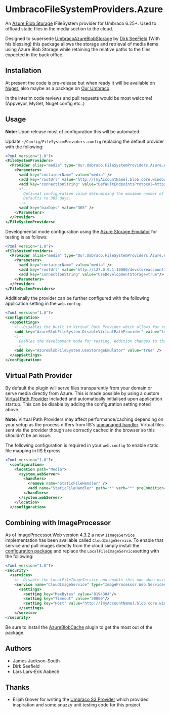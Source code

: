 # UmbracoFileSystemProviders.Azure

An [Azure Blob Storage](http://azure.microsoft.com/en-gb/develop/net/) IFileSystem provider for Umbraco 6.25+. 
Used to offload static files in the media section to the cloud.

Designed to supersede [UmbracoAzureBlobStorage](https://github.com/idseefeld/UmbracoAzureBlobStorage) by [Dirk SeeField](https://twitter.com/dseefeld65) (With his blessing) this package allows the storage and retrieval of media items using Azure Blob Storage while retaining the relative paths to the files expected in the back office.

## Installation
At present the code is pre-release but when ready it will be available on [Nuget](http://www.nuget.org), also maybe as a package on [Our Umbraco](https://our.umbraco.org/). 

In the interim code reviews and pull requests would be most welcome! (Appveyor, MyGet, Nuget config etc..)

## Usage

**Note:** Upon release most of configuration this will be automated.

Update `~/Config/FileSystemProviders.config` replacing the default provider with the following:

```xml
<?xml version="1.0"?>
<FileSystemProviders>
  <Provider alias="media" type="Our.Umbraco.FileSystemProviders.Azure.AzureBlobFileSystem, Our.Umbraco.FileSystemProviders.Azure">
    <Parameters>
      <add key="containerName" value="media" />
      <add key="rootUrl" value="http://[myAccountName].blob.core.windows.net/" />
      <add key="connectionString" value="DefaultEndpointsProtocol=https;AccountName=[myAccountName];AccountKey=[myAccountKey]"/>
      <!--
        Optional configuration value determining the maximum number of days to cache items in the browser.
        Defaults to 365 days.
      -->
      <add key="maxDays" value="365" />
    </Parameters>
  </Provider>
</FileSystemProviders>
```

Developmental mode configuration using the [Azure Storage Emulator](https://azure.microsoft.com/en-us/documentation/articles/storage-use-emulator/) for testing is as follows:

```xml
<?xml version="1.0"?>
<FileSystemProviders>
  <Provider alias="media" type="Our.Umbraco.FileSystemProviders.Azure.AzureBlobFileSystem, Our.Umbraco.FileSystemProviders.Azure">
    <Parameters>
      <add key="containerName" value="media" />
      <add key="rootUrl" value="http://127.0.0.1:10000/devstoreaccount1/" />
      <add key="connectionString" value="UseDevelopmentStorage=true"/>
    </Parameters>
  </Provider>
</FileSystemProviders>
```

Additionally the provider can be further configured with the following application setting in the `web.config`.

```xml
<?xml version="1.0"?>
<configuration>
  <appSettings>
    <!--Disables the built in Virtual Path Provider which allows for relative paths-->
    <add key="AzureBlobFileSystem.DisableVirtualPathProvider" value="true" />
    <!--
      Enables the development mode for testing. Addition changes to the FileSystemProviders.config are also required
    -->
    <add key="AzureBlobFileSystem.UseStorageEmulator" value="true" />
  </appSettings>
</configuration>
```

## Virtual Path Provider
By default the plugin will serve files transparently from your domain or serve media directly from Azure. This is made possible by using a custom [Virtual Path Provider](https://msdn.microsoft.com/en-us/library/system.web.hosting.virtualpathprovider%28v=vs.110%29.aspx) included and automatically initialised upon application startup. This can be disable by adding the configuration setting noted above.

**Note:** Virtual Path Providers may affect performance/caching depending on your setup as the process differs from IIS's [unmanaged handler](http://www.paraesthesia.com/archive/2011/05/02/when-staticfilehandler-is-not-staticfilehandler.aspx/). Virtual files sent via the provider though are correctly cached in the browser so this shouldn't be an issue.

The following configuration is required in your `web.config` to enable static file mapping in IIS Express.

```xml
<?xml version="1.0"?>
  <configuration>
    <location path="Media">
      <system.webServer>
        <handlers>
          <remove name="StaticFileHandler" />
          <add name="StaticFileHandler" path="*" verb="*" preCondition="integratedMode" type="System.Web.StaticFileHandler" />
        </handlers>
      </system.webServer>
    </location>
  </configuration>
```
  
## Combining with ImageProcessor

As of ImageProcessor.Web version [4.3.2](https://www.nuget.org/packages/ImageProcessor.Web/4.3.2) a new [`IImageService`](http://imageprocessor.org/imageprocessor-web/extending/#iimageservice) implementation has been available called `CloudImageService`. To enable that service and pull images directly from the cloud simply install the [configuration package](https://www.nuget.org/packages/ImageProcessor.Web.Config/) and replace the `LocalFileImageService`setting with the following:

```xml
<?xml version="1.0"?>
<security>
  <services>
    <!--Disable the LocalFileImageService and enable this one when using virtual paths. -->
    <service name="CloudImageService" type="ImageProcessor.Web.Services.CloudImageService, ImageProcessor.Web">
      <settings>
        <setting key="MaxBytes" value="8194304"/>
        <setting key="Timeout" value="30000"/>
        <setting key="Host" value="http://[myAccountName].blob.core.windows.net/"/>
      </settings>
    </service>
</security>
```

Be sure to install the [AzureBlobCache](http://imageprocessor.org/imageprocessor-web/plugins/azure-blob-cache/) plugin to get the most out of the package.

## Authors

 - James Jackson-South
 - Dirk Seefield
 - Lars Lars-Erik Aabech

## Thanks
 - Elijah Glover for writing the [Umbraco S3 Provider](https://github.com/ElijahGlover/Umbraco-S3-Provider) which provided inspiration and some snazzy unit testing code for this project.

